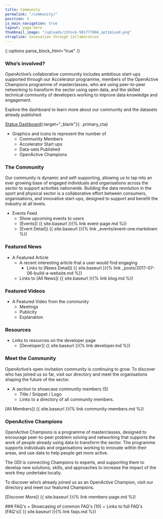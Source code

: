 ```yaml
---
title: Community
permalink: "/community/"
position: 5
is_main_navigation: true
layout: page-hero
thumbnail_image: "/uploads/iStock-501777666_optimised.png"
strapline: Innovation through Collaboration
---
```


{::options parse_block_html="true" /}




<!-- <article markdown="0" class="hero--sub"> -->

<!-- <i class="line-graphic">{% include slim-line-graphic.svg %}</i> -->

<!-- <div> -->

<!-- <h1>Community</h1> -->
<!-- <p>Innovation through Collaboration</p> -->


<!-- </div> -->
<!-- <figure> -->
<!-- <div style="background: url({{ site.url }}/openactive/assets/images/sideplank.jpg)center center / cover no-repeat;"></div> -->
<!-- </figure> -->

<!-- </article> -->

<article>
<div class="one">

### Who’s involved?

OpenActive’s collaborative community includes ambitious start-ups supported through our Accelerator programme, members of the OpenActive Champions programme of masterclasses, who are using peer-to-peer networking to transform the sector using open data, and the skilled technical community of developers working to improve data knowledge and engagement.

Explore the dashboard to learn more about our community and the datasets already published.

[Status Dashboard](http://status.openactive.io/){:target="_blank"}{: .primary_cta}


+ Graphics and icons to represent the number of
    + Community Members
    + Accelerator Start ups
    + Data-sets Published
    + OpenActive Champions

</div>
</article>



<article>
<div class="one">

### The Community
Our community is dynamic and self-supporting, allowing us to tap into an ever growing base of engaged individuals and organisations across the sector to support activities nationwide. Building the data revolution in the sport and physical sector is a collaborative effort between consumers, organisations, and innovative start-ups, designed to support and benefit the industry at all levels.


+ Events Feed
    + Show upcoming events to users
    + [Events]( {{ site.baseurl }}{% link event-page.md %})    
    + [Event Detail]( {{ site.baseurl }}{% link _events/event-one.markdown  %})   

</div>
</article>

<article>
<div class="one">

### Featured News 
+ A Featured Article
    + A recent interesting article that a user would find engaging 
        + Links to [News Detail]( {{ site.baseurl }}{% link _posts/2017-07-06-build-a-website.md  %})  
    + Links to [All News]( {{ site.baseurl }}{% link blog.md %})  
  
</div>
</article>


<article>
<div class="one">

### Featured Videos 
+ A Featured Video from the community
    + Meetings
    + Publicity
    + Explanation 

</div>
</article>

<article>
<div class="one">

### Resources
+ Links to resources on the developer page
    + [Developer]( {{ site.baseurl }}{% link developer.md %})  

</div>
</article>

<article>
<div class="one">

### Meet the Community

OpenActive’s open-invitation community is continuing to grow. To discover who has joined us so far, visit our directory and meet the organisations shaping the future of the sector.

+ A section to showcase community members (5)
    + Title / Snippet / Logo 
    + Links to a directory of all community members. 
    
    
[All Members]( {{ site.baseurl }}{% link community-members.md %})  

</div>
</article>

<article>
<div class="one">

### OpenActive Champions

OpenActive Champions is a programme of masterclasses, designed to encourage peer-to-peer problem solving and networking that supports the work of people already using data to transform the sector. The programme supports individuals and organisations working to innovate within their areas, and use data to help people get more active.

The ODI is connecting Champions to experts, and supporting them to develop new solutions, skills, and approaches to increase the impact of the work they undertake locally.

To discover who’s already joined us as an OpenActive Champion, visit our directory and meet our featured Champions. 

[Discover More]( {{ site.baseurl }}{% link members-page.md %})  

</div>
</article>

<article>
<div class="one">
### FAQ's 
+ Showcasing of common FAQ's (10)
+ Links to full FAQ's [FAQ's]( {{ site.baseurl }}{% link faqs.md %})  

</div>
</article>